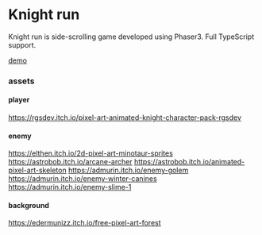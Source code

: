# Knight run

Knight run is side-scrolling game developed using Phaser3.
Full TypeScript support.

[demo](https://dordieux.github.io/phaser3-knight-run/)

### assets

#### player

https://rgsdev.itch.io/pixel-art-animated-knight-character-pack-rgsdev

#### enemy

https://elthen.itch.io/2d-pixel-art-minotaur-sprites
https://astrobob.itch.io/arcane-archer
https://astrobob.itch.io/animated-pixel-art-skeleton
https://admurin.itch.io/enemy-golem
https://admurin.itch.io/enemy-winter-canines
https://admurin.itch.io/enemy-slime-1

#### background

https://edermunizz.itch.io/free-pixel-art-forest
